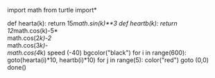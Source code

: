 import math 
from turtle import*

def hearta(k):
    return 15*math.sin(k)**3
def heartb(k):
    return 12*math.cos(k)-5*\
    math.cos(2*k)-2*\
    math.cos(3*k)-\
     math.cos(4*k)
speed (-40)
bgcolor("black")
for i in range(600):
    goto(hearta(i)*10, heartb(i)*10)
    for j in range(5):
        color("red")
    goto (0,0)
done()
